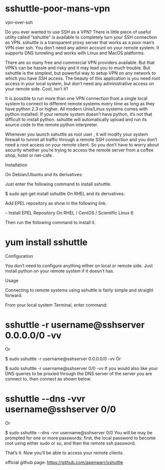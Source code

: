# sshuttle-poor-mans-vpn
vpn-over-ssh

Do you ever wanted to use SSH as a VPN? There is little piece of useful utility called “sshuttle” is available to completely turn your SSH connection as VPN. sshuttle is a transparent proxy server that works as a poor man’s VPN over ssh. You don’t need any admin account on your remote system. It supports DNS tunneling and works with Linux and MacOS platforms.

There are so many free and commercial VPN providers available. But that VPN’s can be hassle and risky and it may lead you to much trouble. But sshuttle is the simplest, but powerful way to setup VPN on any network to which you have SSH access. The beauty of this application is you need root access in your local system, but don’t need any administrative access on your remote side. Cool, isn’t it?

It is possible to run more than one VPN connection from a single local system to connect to different remote systems every time as long as they have python 2.3 or higher. All modern Unix/Linux systems comes with python installed. If your remote system doesn’t have python, it’s not that difficult to install python. sshuttle will automatically upload and run its source code to the remote python interpreter.

Whenever you launch sshuttle as root user , it will  modify your system firewall to tunnel all traffic through a remote SSH connection and you don’t need a root access on your remote client. So you don’t have to worry about security whether you’re trying to access the remote server from a coffee shop, hotel or net-cafe.

Installation

On Debian/Ubuntu and its derivatives:

Just enter the following command to install sshuttle.

$ sudo apt-get install sshuttle
On RHEL and its derivatives:

Add EPEL repository as show in the following link.

– Install EPEL Repository On RHEL / CentOS / Scientific Linux 6

Then run the following command to install it.

# yum install sshuttle
Configuration

You don’t need to configure anything either on local or remote side. Just install python on your remote system if it doesn’t has.

Usage

Connecting to remote systems using sshuttle is fairly simple and straight forward.

From your local system Terminal, enter command:

# sshuttle -r username@sshserver 0.0.0.0/0 -vv
Or

$ sudo sshuttle -r username@sshserver 0.0.0.0/0 -vv
Or

$ sudo sshuttle -r username@sshserver 0/0 -vv
If you would also like your DNS queries to be proxied through the DNS server of the server you are connect to, then connect as shown below.

# sshuttle --dns -vvr username@sshserver 0/0
Or

$ sudo sshuttle --dns -vvr username@sshserver 0/0
You will be may be prompted for one or more passwords; first, the local password to become root using either sudo or su, and then the remote ssh password.

That’s it. Now you’ll be able to access your remote clients.

official github page:
https://github.com/apenwarr/sshuttle
